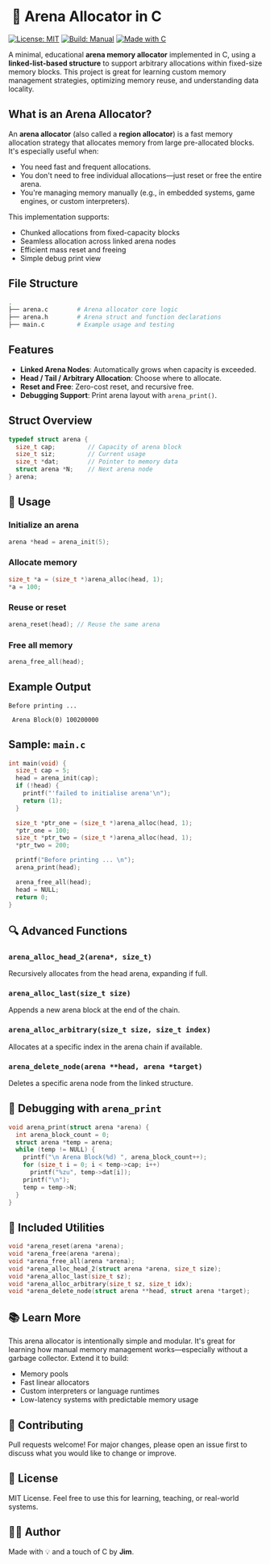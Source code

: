 #  🔺 Arena Allocator in C

[![License: MIT](https://img.shields.io/badge/License-MIT-yellow.svg)](https://opensource.org/licenses/MIT)
[![Build: Manual](https://img.shields.io/badge/build-manual-blue)]()
[![Made with C](https://img.shields.io/badge/Made%20with-C-blue.svg)]()

A minimal, educational **arena memory allocator** implemented in C, using a **linked-list-based structure** to support arbitrary allocations within fixed-size memory blocks. This project is great for learning custom memory management strategies, optimizing memory reuse, and understanding data locality.

## What is an Arena Allocator?

An **arena allocator** (also called a **region allocator**) is a fast memory allocation strategy that allocates memory from large pre-allocated blocks. It's especially useful when:

- You need fast and frequent allocations.
- You don't need to free individual allocations—just reset or free the entire arena.
- You're managing memory manually (e.g., in embedded systems, game engines, or custom interpreters).

This implementation supports:

- Chunked allocations from fixed-capacity blocks  
- Seamless allocation across linked arena nodes  
- Efficient mass reset and freeing  
- Simple debug print view  


## File Structure

```bash
.
├── arena.c        # Arena allocator core logic
├── arena.h        # Arena struct and function declarations
├── main.c         # Example usage and testing
```


## Features

- **Linked Arena Nodes**: Automatically grows when capacity is exceeded.
- **Head / Tail / Arbitrary Allocation**: Choose where to allocate.
- **Reset and Free**: Zero-cost reset, and recursive free.
- **Debugging Support**: Print arena layout with `arena_print()`.


## Struct Overview

```c
typedef struct arena {
  size_t cap;         // Capacity of arena block
  size_t siz;         // Current usage
  size_t *dat;        // Pointer to memory data
  struct arena *N;    // Next arena node
} arena;
```


## 🔧 Usage

### Initialize an arena

```c
arena *head = arena_init(5);
```

### Allocate memory

```c
size_t *a = (size_t *)arena_alloc(head, 1);
*a = 100;
```

### Reuse or reset

```c
arena_reset(head); // Reuse the same arena
```

### Free all memory

```c
arena_free_all(head);
```

## Example Output

```
Before printing ... 

 Arena Block(0) 100200000
```

## Sample: `main.c`

```c
int main(void) {
  size_t cap = 5;
  head = arena_init(cap);
  if (!head) {
    printf("'failed to initialise arena'\n");
    return (1);
  }

  size_t *ptr_one = (size_t *)arena_alloc(head, 1);
  *ptr_one = 100;
  size_t *ptr_two = (size_t *)arena_alloc(head, 1);
  *ptr_two = 200;

  printf("Before printing ... \n");
  arena_print(head);

  arena_free_all(head);
  head = NULL;
  return 0;
}
```


## 🔍 Advanced Functions

### `arena_alloc_head_2(arena*, size_t)`
Recursively allocates from the head arena, expanding if full.

### `arena_alloc_last(size_t size)`
Appends a new arena block at the end of the chain.

### `arena_alloc_arbitrary(size_t size, size_t index)`
Allocates at a specific index in the arena chain if available.

### `arena_delete_node(arena **head, arena *target)`
Deletes a specific arena node from the linked structure.


## 🧪 Debugging with `arena_print`

```c
void arena_print(struct arena *arena) {
  int arena_block_count = 0;
  struct arena *temp = arena;
  while (temp != NULL) {
    printf("\n Arena Block(%d) ", arena_block_count++);
    for (size_t i = 0; i < temp->cap; i++)
      printf("%zu", temp->dat[i]);
    printf("\n");
    temp = temp->N;
  }
}
```

## 🧰 Included Utilities

```c
void *arena_reset(arena *arena);
void *arena_free(arena *arena);
void *arena_free_all(arena *arena);
void *arena_alloc_head_2(struct arena *arena, size_t size);
void *arena_alloc_last(size_t sz);
void *arena_alloc_arbitrary(size_t sz, size_t idx);
void *arena_delete_node(struct arena **head, struct arena *target);
```

## 📚 Learn More

This arena allocator is intentionally simple and modular. It's great for learning how manual memory management works—especially without a garbage collector. Extend it to build:

- Memory pools
- Fast linear allocators
- Custom interpreters or language runtimes
- Low-latency systems with predictable memory usage


## 🤝 Contributing

Pull requests welcome! For major changes, please open an issue first to discuss what you would like to change or improve.

## 📜 License

MIT License. Feel free to use this for learning, teaching, or real-world systems.


## 👨‍💻 Author

Made with 💡 and a touch of C by **Jim**.
